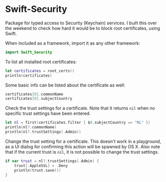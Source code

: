 # Swift-Security

Package for typed access to Security (Keychain) services. I built this over the weekend to check how hard it would be to block root certificates, using Swift.

When included as a framework, import it as any other framework:

```swift
import Swift_Security
```

To list all installed root certificates:

```swift
let certificates = root_certs()
println(certificates)
```

Some basic info can be listed about the certificate as well:

```swift
certificates[0].commonName
certificates[0].subjectCountry
```

Check the trust settings for a certificate. Note that it returns `nil` when no specific trust settings have been entered.

```swift
let nl = first(certificates.filter { $0.subjectCountry == "NL" })
println(nl?.commonName)
println(nl?.trustSettings(.Admin))
```

Change the trust setting for a certificate. This doesn't work in a playground, as a UI dialog for confirming this action will be spawned by OS X. Also note that if the current trust is `nil`, it is not possible to change the trust settings.

```swift
if var trust = nl?.trustSettings(.Admin) {
    trust[.AppleSSL] = .Deny
    println(trust.save())
}
```
